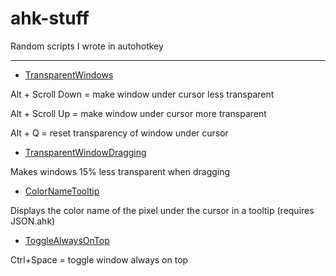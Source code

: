 # ahk-stuff
Random scripts I wrote in autohotkey

---


- [TransparentWindows](https://github.com/daijro/ahk-stuff/tree/main/TransparentWindows)

Alt + Scroll Down = make window under cursor less transparent

Alt + Scroll Up = make window under cursor more transparent

Alt + Q = reset transparency of window under cursor


- [TransparentWindowDragging](https://github.com/daijro/ahk-stuff/tree/main/TransparentWindowDragging)

Makes windows 15% less transparent when dragging


- [ColorNameTooltip](https://github.com/daijro/ahk-stuff/tree/main/ColorNameTooltip)

Displays the color name of the pixel under the cursor in a tooltip (requires JSON.ahk)


- [ToggleAlwaysOnTop](https://github.com/daijro/ahk-stuff/tree/main/ToggleAlwaysOnTop)

Ctrl+Space = toggle window always on top


